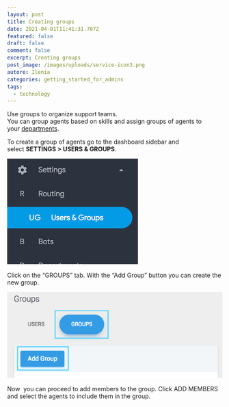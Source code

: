 ```yaml
---
layout: post
title: Creating groups
date: 2021-04-01T11:41:31.707Z
featured: false
draft: false
comment: false
excerpt: Creating groups
post_image: /images/uploads/service-icon3.png
autore: Ilenia
categories: getting_started_for_admins
tags:
  - technology
---
```

Use groups to organize support teams.\
You can group agents based on skills and assign groups of agents to your [departments](https://reverent-panini-e2d056.netlify.app/getting_started_for_admins/creating-a-department).

To create a group of agents go to the dashboard sidebar and select **SETTINGS > USERS & GROUPS**.

![create a group of agents go to the dashboard](/images/uploads/users-e-groups-1.png "create a group of agents go to the dashboard")

Click on the “GROUPS” tab. With the “Add Group” button you can create the new group.

![Click on the “GROUPS” tab](/images/uploads/groups-tab.png "Click on the “GROUPS” tab")

Now  you can proceed to add members to the group. Click ADD MEMBERS and select the agents to include them in the group.